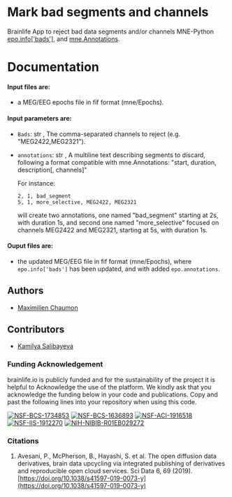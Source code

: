 # Mark bad segments and channels

Brainlife App to reject bad data segments and/or channels MNE-Python [epo.info['bads']](https://mne.tools/stable/auto_tutorials/preprocessing/15_handling_bad_channels.html), and [mne.Annotations](https://mne.tools/stable/generated/mne.Annotations.html#mne-annotations).

# Documentation

#### Input files are:
* a MEG/EEG epochs file in fif format (mne/Epochs).

#### Input parameters are:
* ` Bads `:  str ,  The comma-separated channels to reject (e.g. "MEG2422,MEG2321").
* ` annotations `:  str , A multiline text describing segments to discard, following a format compatible with mne.Annotations:
    "start, duration, description[, channels]"

    For instance:
      
      2, 1, bad_segment
      5, 1, more_selective, MEG2422, MEG2321
      
    will create two annotations, one named "bad_segment" starting at 2s, with duration 1s, and second one named "more_selective" focused on channels MEG2422 and MEG2321, starting at 5s, with duration 1s.

#### Ouput files are:
  * the updated MEG/EEG file in fif format (mne/Epochs), where `epo.info['bads']` has been updated, and with added `epo.annotations`.

## Authors
- [Maximilien Chaumon](maximilien.chaumon@icm-institute.org)

## Contributors
- [Kamilya Salibayeva](ksalibay@iu.edu)


### Funding Acknowledgement
brainlife.io is publicly funded and for the sustainability of the project it is helpful to Acknowledge the use of the platform. We kindly ask that you acknowledge the funding below in your code and publications. Copy and past the following lines into your repository when using this code.

[![NSF-BCS-1734853](https://img.shields.io/badge/NSF_BCS-1734853-blue.svg)](https://nsf.gov/awardsearch/showAward?AWD_ID=1734853)
[![NSF-BCS-1636893](https://img.shields.io/badge/NSF_BCS-1636893-blue.svg)](https://nsf.gov/awardsearch/showAward?AWD_ID=1636893)
[![NSF-ACI-1916518](https://img.shields.io/badge/NSF_ACI-1916518-blue.svg)](https://nsf.gov/awardsearch/showAward?AWD_ID=1916518)
[![NSF-IIS-1912270](https://img.shields.io/badge/NSF_IIS-1912270-blue.svg)](https://nsf.gov/awardsearch/showAward?AWD_ID=1912270)
[![NIH-NIBIB-R01EB029272](https://img.shields.io/badge/NIH_NIBIB-R01EB029272-green.svg)](https://grantome.com/grant/NIH/R01-EB029272-01)

### Citations
1. Avesani, P., McPherson, B., Hayashi, S. et al. The open diffusion data derivatives, brain data upcycling via integrated publishing of derivatives and reproducible open cloud services. Sci Data 6, 69 (2019). [https://doi.org/10.1038/s41597-019-0073-y](https://doi.org/10.1038/s41597-019-0073-y)

